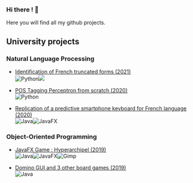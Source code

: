 
### Hi there ! 👋   

Here you will find all my github projects.

## University projects

### Natural Language Processing

   + [Identification of French truncated forms (2021)](https://github.com/ninohdasilva/Identification-of-French-truncated-forms)   
        <img alt="Python" src="https://img.shields.io/badge/python%20-%2314354C.svg?&style=flat-square&logo=python&logoColor=white"/><img src="https://img.shields.io/badge/Jupyter%20-%23F37626.svg?&style=flat-square&logo=Jupyter&logoColor=white" />

   + [POS Tagging Perceptron from scratch (2020)](https://github.com/ninohdasilva/POSTaggingPerceptron)   
        <img alt="Python" src="https://img.shields.io/badge/python%20-%2314354C.svg?&style=flat-square&logo=python&logoColor=white"/>

   + [Replication of a predictive smartphone keyboard for French language (2020)](https://github.com/ninohdasilva/PredictiveSmartphoneKeyboard)   
        <img alt="Java" src="https://img.shields.io/badge/Java-%23ED8B00.svg?&style=flat-square&logo=java&logoColor=white"/><img alt="JavaFX" src="https://img.shields.io/badge/JavaFX-50EAFF.svg?&style=flat-square&logo=java&logoColor=black"/>

### Object-Oriented Programming

   + [JavaFX Game : Hyperarchipel (2019)](https://github.com/Joel-Hamilcaro/Hyperarchipel)   
        <img alt="Java" src="https://img.shields.io/badge/Java-%23ED8B00.svg?&style=flat-square&logo=java&logoColor=white"/><img alt="JavaFX" src="https://img.shields.io/badge/JavaFX-50EAFF.svg?&style=flat-square&logo=java&logoColor=black"/><img alt="Gimp" src="https://img.shields.io/badge/Gimp-5C5543?style=flat-square&logo=gimp&logoColor=white" />
        
   + [Domino GUI and 3 other board games (2019)](https://github.com/ninohdasilva/Domino-and-3in1)   
        <img alt="Java" src="https://img.shields.io/badge/Java-%23ED8B00.svg?&style=flat-square&logo=java&logoColor=white"/>

<!--
**ninohdasilva/ninohdasilva** is a ✨ _special_ ✨ repository because its `README.md` (this file) appears on your GitHub profile.

Here are some ideas to get you started:

- 🔭 I’m currently working on ...
- 🌱 I’m currently learning ...
- 👯 I’m looking to collaborate on ...
- 🤔 I’m looking for help with ...
- 💬 Ask me about ...
- 📫 How to reach me: ...
- 😄 Pronouns: ...
- ⚡ Fun fact: ...
-->
